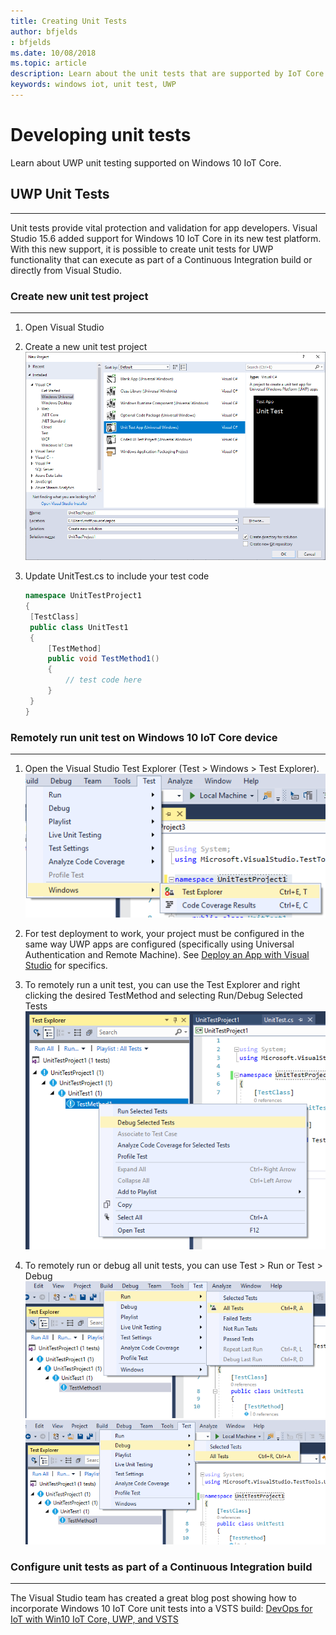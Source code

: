 ```yaml
---
title: Creating Unit Tests
author: bfjelds
: bfjelds
ms.date: 10/08/2018
ms.topic: article
description: Learn about the unit tests that are supported by IoT Core.
keywords: windows iot, unit test, UWP
---
```


# Developing unit tests
Learn about UWP unit testing supported on Windows 10 IoT Core.

## UWP Unit Tests
___

Unit tests provide vital protection and validation for app developers.  Visual Studio 15.6 added support for Windows 10 IoT Core in its new test platform.  With this new support, it is possible to create unit tests for UWP functionality that can execute as part of a Continuous Integration build or directly from Visual Studio.


### Create new unit test project
___

1. Open Visual Studio

2. Create a new unit test project
   ![Install App](../media/UnitTests/newproject.png)

3. Update UnitTest.cs to include your test code
   ```C#
   namespace UnitTestProject1
   {
    [TestClass]
    public class UnitTest1
    {
        [TestMethod]
        public void TestMethod1()
        {
		    // test code here
        }
    }
   }
   ```


### Remotely run unit test on Windows 10 IoT Core device
___

1. Open the Visual Studio Test Explorer (Test > Windows > Test Explorer).
 ![Test Explorer](../media/UnitTests/show-test-explorer.png)

1. For test deployment to work, your project must be configured in the same way UWP apps are configured (specifically using Universal Authentication and Remote Machine).  See [Deploy an App with Visual Studio](../develop-your-app/appdeployment.md) for specifics.

1. To remotely run a unit test, you can use the Test Explorer and right clicking the desired TestMethod and selecting Run/Debug Selected Tests
 ![Test Explorer](../media/UnitTests/test-explorer.png)

1. To remotely run or debug all unit tests, you can use Test > Run or Test > Debug
 ![Test Explorer](../media/UnitTests/run-tests.png)
 ![Test Explorer](../media/UnitTests/debug-tests.png)
   

### Configure unit tests as part of a Continuous Integration build
___

The Visual Studio team has created a great blog post showing how to incorporate Windows 10 IoT Core unit tests into a VSTS build: [DevOps for IoT with Win10 IoT Core, UWP, and VSTS](https://blogs.msdn.microsoft.com/devops/2018/03/07/devops-for-iot-with-win10-iot-core-uwp-and-vsts/)

